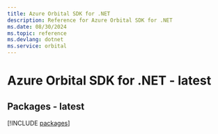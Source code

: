 ```yaml
---
title: Azure Orbital SDK for .NET
description: Reference for Azure Orbital SDK for .NET
ms.date: 08/30/2024
ms.topic: reference
ms.devlang: dotnet
ms.service: orbital
---
```

# Azure Orbital SDK for .NET - latest
## Packages - latest
[!INCLUDE [packages](orbital-index.md)]